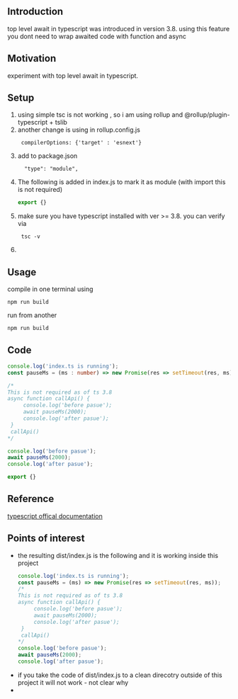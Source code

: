 <h2>Introduction</h2>
top level await in typescript was introduced in version 3.8. using this feature you dont need to wrap awaited code with function and async

<h2>Motivation</h2>
experiment with top level await in typescript.

<h2>Setup</h2>
<ol>
<li>using simple tsc is not working , so i am using rollup and @rollup/plugin-typescript + tslib</li>
<li>another change is using in rollup.config.js

```
 compilerOptions: {'target' : 'esnext'}
```

</li>
<li>add to package.json

```
  "type": "module",
```
</li>
<li>The following is added in index.js to mark it as module (with import this is not required)

```ts
export {}
```
</li>
<li>make sure you have typescript installed with ver >= 3.8. you can verify via

```
 tsc -v
```
<li>
</ol>

<h2>Usage</h2>
compile in one terminal using 

```
npm run build
```

run from another  

```
npm run build
```

<h2>Code</h2>

```ts
console.log('index.ts is running');
const pauseMs = (ms : number) => new Promise(res => setTimeout(res, ms))

/*
This is not required as of ts 3.8 
async function callApi() {
     console.log('before pasue');
     await pauseMs(2000);
     console.log('after pasue');
 }
 callApi()
*/

console.log('before pasue');
await pauseMs(2000);
console.log('after pasue');

export {}
```

<h2>Reference</h2>
<a href='https://www.typescriptlang.org/docs/handbook/release-notes/typescript-3-8.html#top-level-await'>typescript offical documentation</a>

<h2>Points of interest</h2>
<ul>
<li>
the resulting dist/index.js is the following and it is working inside this project

```js
console.log('index.ts is running');
const pauseMs = (ms) => new Promise(res => setTimeout(res, ms));
/*
This is not required as of ts 3.8
async function callApi() {
     console.log('before pasue');
     await pauseMs(2000);
     console.log('after pasue');
 }
 callApi()
*/
console.log('before pasue');
await pauseMs(2000);
console.log('after pasue');
```
</li>
<li>if you take the code of dist/index.js to a clean direcotry outside of this project it will not work - not clear why<li>
</ul>